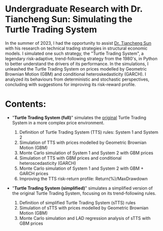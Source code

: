 # Undergraduate Research with Dr. Tiancheng Sun: Simulating the Turtle Trading System

In the summer of 2023, I had the opportunity to assist [Dr. Tiancheng Sun](https://sites.google.com/view/tianchengsun) with his research on technical trading strategies in structural economic models. I simulated one such strategy, the "Turtle Trading System", a legendary risk-adaptive, trend-following strategy from the 1980's, in Python to better understand the drivers of its performance. In the simulations, I unleashed the Turtle Trading System on prices modelled by Geometric Brownian Motion (GBM) and conditional heteroskedasticity (GARCH). I analyzed its behaviours from deterministic and stochastic perspectives, concluding with suggestions for improving its risk-reward profile. 

# Contents:
- "__Turtle Trading System (full)__" simulates the [original](https://www.tradingwithrayner.com/wp-content/uploads/2014/11/OriginalTurtleRules.pdf) Turtle Trading System in a more complex price environment.
    1. Definition of Turtle Trading System (TTS) rules: System 1 and System 2
    2. Simulation of TTS with prices modelled by Geometric Brownian Motion (GBM)
    3. Monte Carlo simulation of System 1 and System 2 with GBM prices
    4. Simulation of TTS with GBM prices and conditional heteroscedasticity (GARCH)
    5. Monte Carlo simulation of System 1 and System 2 with GBM + GARCH prices
    6. Improving the TTS risk-return profile: Return(%)/MaxDrawdown

- "__Turtle Trading System (simplified)__" simulates a simplified version of the original Turtle Trading System, focusing on its trend-following rules.
    1.  Definition of simplified Turtle Trading System (sTTS) rules
    2.  Simulation of sTTS with prices modelled by Geometric Brownian Motion (GBM)
    3.  Monte Carlo simulation and LAD regression analysis of sTTS with GBM prices
